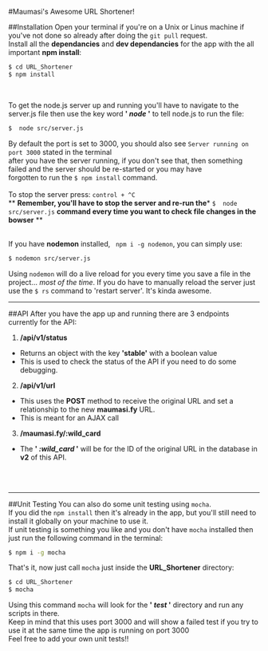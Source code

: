 
#Maumasi's Awesome URL Shortener!

##Installation 
Open your terminal if you're on a Unix or Linus machine if you've not done so already after doing the ``` git pull ``` request. </br>
Install all the **dependancies** and **dev dependancies** for the app with the all important **npm install**:
```bash
$ cd URL_Shortener
$ npm install
```
</br>

To get the node.js server up and running you'll have to navigate to the </br>
server.js file then use the key word **' *node* '** to tell node.js to run the file:
```bash
$  node src/server.js
```
By default the port is set to 3000, you should also see ``` Server running on port 3000 ``` stated in the terminal </br>
after you have the server running, if you don't see that, then something failed and the server should be re-started or you may have </br>
forgotten to run the ``` $ npm install ``` command. </br>
</br>
To stop the server press: ``` control + ^C ``` </br>
\*\* **Remember, you'll have to stop the server and re-run the*** ``` $  node src/server.js ``` **command every time you want to check file changes in the bowser** \*\*
</br>
</br>

If you have **nodemon** installed, ``` npm i -g nodemon```, you can simply use:
```bash
$ nodemon src/server.js
```
Using ``` nodemon ``` will do a live reload for you every time you save a file in the project... *most of the time*.
If you do have to manually reload the server just use the ``` $ rs ``` command to 'restart server'. It's kinda awesome.
</br>
___

##API
After you have the app up and running there are 3 endpoints currently for the API:

1. **/api/v1/status**
  - Returns an object with the key **'stable'** with a boolean value
  - This is used to check the status of the API if you need to do some debugging.

2. **/api/v1/url**
  - This uses the **POST** method to receive the original URL and set a relationship to the new **maumasi.fy** URL.
  - This is meant for an AJAX call

3. **/maumasi.fy/:wild_card**
  - The **' *:wild_card* '** will be for the ID of the original URL in the database in **v2** of this API.
</br>
</br>

___

##Unit Testing
You can also do some unit testing using ``` mocha ```.</br>
If you did the ``` npm install ``` then it's already in the app, but you'll still need to install it globally on your machine to use it. </br>
If unit testing is something you like and you don't have ``` mocha ``` installed then just run the following command in the terminal:
```bash
$ npm i -g mocha
```
That's it, now just call ``` mocha ``` just inside the **URL_Shortener** directory:
```bash
$ cd URL_Shortener
$ mocha
```
Using this command ``` mocha ``` will look for the **' *test* '** directory and run any scripts in there. </br>
Keep in mind that this uses port 3000 and will show a failed test if you try to use it at the same time the app is running on port 3000</br>
Feel free to add your own unit tests!!
